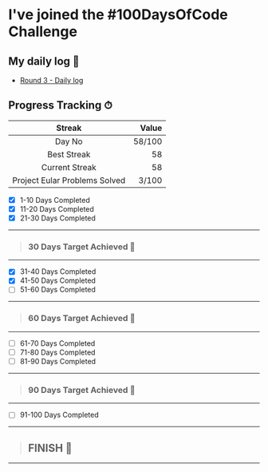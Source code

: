 # I've joined the #100DaysOfCode Challenge

## My daily log 📔

- [Round 3 - Daily log](https://github.com/AvinashDhillor/100-days-of-code/blob/master/r3-log.md)

## Progress Tracking ⏱

|            Streak             |  Value |
| :---------------------------: | -----: |
|            Day No             | 58/100 |
|          Best Streak          |     58 |
|        Current Streak         |     58 |
| Project Eular Problems Solved |  3/100 |

- [x] 1-10 Days Completed
- [x] 11-20 Days Completed
- [x] 21-30 Days Completed

---

> ### 30 Days Target Achieved 🚩

---

- [x] 31-40 Days Completed
- [x] 41-50 Days Completed
- [ ] 51-60 Days Completed

---

> ### 60 Days Target Achieved 🚩

---

- [ ] 61-70 Days Completed
- [ ] 71-80 Days Completed
- [ ] 81-90 Days Completed

---

> ### 90 Days Target Achieved 🚩

---

- [ ] 91-100 Days Completed

---

> ## FINISH 🎊

---
